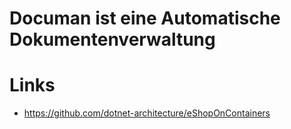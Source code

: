 # Documan ist eine Automatische Dokumentenverwaltung

# Links

- https://github.com/dotnet-architecture/eShopOnContainers
